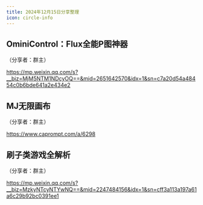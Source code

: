 ```yaml
---
title: 2024年12月15日分享整理
icon: circle-info
---
```


## OminiControl：Flux全能P图神器

（分享者：群主）

https://mp.weixin.qq.com/s?__biz=MjM5NTM1NDcyOQ==&mid=2651642570&idx=1&sn=c7a20d54a48454c0b6bde641a2e434e2

## MJ无限画布

（分享者：群主）

https://www.caprompt.com/a/6298

## 刷子类游戏全解析

（分享者：群主）

https://mp.weixin.qq.com/s?__biz=MzkyNTcyNTYwNQ==&mid=2247484156&idx=1&sn=cff3a113a197a61a6c29b92bc0391ee1

